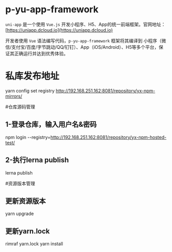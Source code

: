 # p-yu-app-framework

`uni-app` 是一个使用 `Vue.js` 开发小程序、H5、App的统一前端框架。官网地址：[https://uniapp.dcloud.io](https://uniapp.dcloud.io)

开发者使用 `Vue` 语法编写代码，`p-yu-app-framework` 框架将其编译到 小程序（微信/支付宝/百度/字节跳动/QQ/钉钉）、App（iOS/Android）、H5等多个平台，保证其正确运行并达到优秀体验。

# 私库发布地址
yarn config set registry http://192.168.251.162:8081/repository/yx-npm-mirrors/

#仓库源码管理
## 1-登录仓库，输入用户名&密码
npm login --registry=http://192.168.251.162:8081/repository/yx-npm-hosted-test/
## 2-执行lerna publish
lerna publish


#资源版本管理
## 更新资源版本
yarn upgrade
## 更新yarn.lock
rimraf yarn.lock
yarn install
